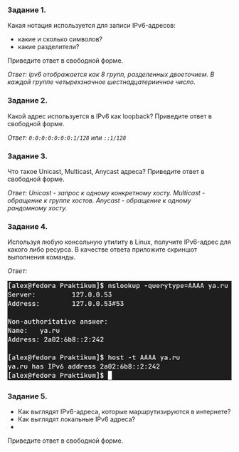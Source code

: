 ### Задание 1.
Какая нотация используется для записи IPv6-адресов:

- какие и сколько символов?
- какие разделители?

Приведите ответ в свободной форме.

*Ответ: ipv6 отображается как 8 групп, разделенных двоеточием. В каждой группе четырехзначное шестнадцатериичное число.*

### Задание 2.
Какой адрес используется в IPv6 как loopback?
Приведите ответ в свободной форме.

*Ответ: `0:0:0:0:0:0:0:1/128` или `::1/128`*

### Задание 3.
Что такое Unicast, Multicast, Anycast адреса?
Приведите ответ в свободной форме.

*Ответ: Unicast - запрос к одному конкретному хосту. Multicast - обращение к группе хостов. Anycast - обращение к одному рандомному хосту.*

### Задание 4.
Используя любую консольную утилиту в Linux, получите IPv6-адрес для какого либо ресурса.
В качестве ответа приложите скриншот выполнения команды.

*Ответ:*

![task 4](pics/4_13_4.png)

### Задание 5.
- Как выглядят IPv6-адреса, которые маршрутизируются в интернете?
- Как выглядят локальные IPv6 адреса?
- 
Приведите ответ в свободной форме.

